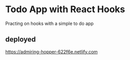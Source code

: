# Todo App with React Hooks

Practing on hooks with a simple to do app

## deployed
https://admiring-hopper-622f6e.netlify.com
